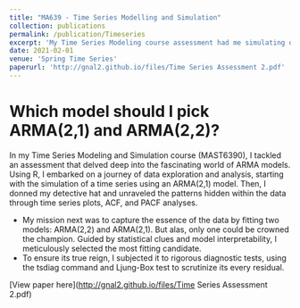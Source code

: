 ```yaml
---
title: "MA639 - Time Series Modelling and Simulation"
collection: publications
permalink: /publication/Timeseries
excerpt: 'My Time Series Modeling course assessment had me simulating data, unearthing hidden patterns, and fitting ARMA models like a data detective. I wielded R as my weapon, ultimately choosing the best model and ensuring its reign through rigorous testing. Buckle up for a whirlwind tour of time series analysis!'
date: 2021-02-01
venue: 'Spring Time Series'
paperurl: 'http://gnal2.github.io/files/Time Series Assessment 2.pdf'
---
```

 Which model should I pick ARMA(2,1) and ARMA(2,2)?
 =====
 
In my Time Series Modeling and Simulation course (MAST6390), I tackled an assessment that delved deep into the fascinating world of ARMA models. Using R, I embarked on a journey of data exploration and analysis, starting with the simulation of a time series using an ARMA(2,1) model. Then, I donned my detective hat and unraveled the patterns hidden within the data through time series plots, ACF, and PACF analyses. 
* My mission next was to capture the essence of the data by fitting two models: ARMA(2,2) and ARMA(2,1). But alas, only one could be crowned the champion. Guided by statistical clues and model interpretability, I meticulously selected the most fitting candidate.
* To ensure its true reign, I subjected it to rigorous diagnostic tests, using the tsdiag command and Ljung-Box test to scrutinize its every residual. 

[View paper here](http://gnal2.github.io/files/Time Series Assessment 2.pdf)

